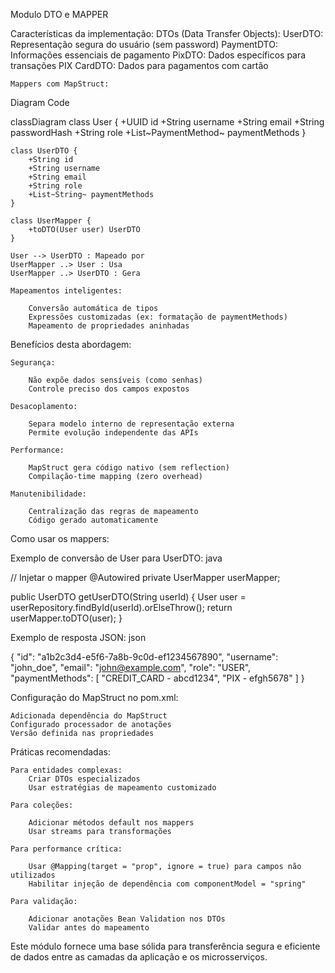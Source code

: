 Modulo DTO e MAPPER 

Características da implementação:
    DTOs (Data Transfer Objects):
        UserDTO: Representação segura do usuário (sem password)
        PaymentDTO: Informações essenciais de pagamento
        PixDTO: Dados específicos para transações PIX
        CardDTO: Dados para pagamentos com cartão

    Mappers com MapStruct:

Diagram
Code

classDiagram
    class User {
        +UUID id
        +String username
        +String email
        +String passwordHash
        +String role
        +List~PaymentMethod~ paymentMethods
    }
    
    class UserDTO {
        +String id
        +String username
        +String email
        +String role
        +List~String~ paymentMethods
    }
    
    class UserMapper {
        +toDTO(User user) UserDTO
    }
    
    User --> UserDTO : Mapeado por
    UserMapper ..> User : Usa
    UserMapper ..> UserDTO : Gera

    Mapeamentos inteligentes:

        Conversão automática de tipos
        Expressões customizadas (ex: formatação de paymentMethods)
        Mapeamento de propriedades aninhadas

Benefícios desta abordagem:

    Segurança:

        Não expõe dados sensíveis (como senhas)
        Controle preciso dos campos expostos

    Desacoplamento:

        Separa modelo interno de representação externa
        Permite evolução independente das APIs

    Performance:

        MapStruct gera código nativo (sem reflection)
        Compilação-time mapping (zero overhead)

    Manutenibilidade:

        Centralização das regras de mapeamento
        Código gerado automaticamente

Como usar os mappers:

Exemplo de conversão de User para UserDTO:
java

// Injetar o mapper
@Autowired
private UserMapper userMapper;

public UserDTO getUserDTO(String userId) {
    User user = userRepository.findById(userId).orElseThrow();
    return userMapper.toDTO(user);
}

Exemplo de resposta JSON:
json

{
  "id": "a1b2c3d4-e5f6-7a8b-9c0d-ef1234567890",
  "username": "john_doe",
  "email": "john@example.com",
  "role": "USER",
  "paymentMethods": [
    "CREDIT_CARD - abcd1234",
    "PIX - efgh5678"
  ]
}

Configuração do MapStruct no pom.xml:

    Adicionada dependência do MapStruct
    Configurado processador de anotações
    Versão definida nas propriedades

Práticas recomendadas:

    Para entidades complexas:
        Criar DTOs especializados
        Usar estratégias de mapeamento customizado

    Para coleções:

        Adicionar métodos default nos mappers
        Usar streams para transformações

    Para performance crítica:

        Usar @Mapping(target = "prop", ignore = true) para campos não utilizados
        Habilitar injeção de dependência com componentModel = "spring"

    Para validação:

        Adicionar anotações Bean Validation nos DTOs
        Validar antes do mapeamento

Este módulo fornece uma base sólida para transferência segura e eficiente de dados entre as camadas da aplicação e os microsserviços.

